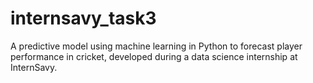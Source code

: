 # internsavy_task3
A predictive model using machine learning in Python to forecast player performance in cricket, developed during a data science internship at InternSavy.

